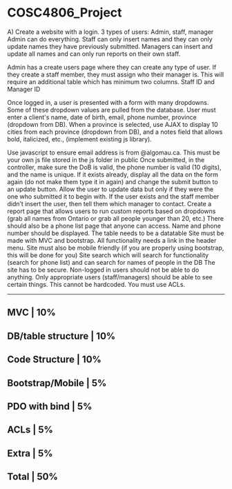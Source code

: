 # COSC4806_Project
A) Create a website with a login.
3 types of users: Admin, staff, manager 
Admin can do everything. Staff can only insert names and they can only update names they have previously submitted. Managers can insert and update all names and can only run reports on their own staff.

Admin has a create users page where they can create any type of user. If they create a staff member, they must assign who their manager is. This will require an additional table which has minimum two columns. Staff ID and Manager ID

Once logged in, a user is presented with a form with many dropdowns. Some of these dropdown values are pulled from the database.
User must enter a client's name, date of birth, email, phone number, province (dropdown from DB). When a province is selected, use AJAX to display 10 cities from each province (dropdown from DB), and a notes field that allows bold, italicized, etc., (implement existing js library).

Use javascript to ensure email address is from @algomau.ca. This must be your own js file stored in the js folder in public
Once submitted, in the controller, make sure the DoB is valid, the phone number is valid (10 digits), and the name is unique. 
If it exists already, display all the data on the form again (do not make them type it in again) and change the submit button to an update button. Allow the user to update data but only if they were the one who submitted it to begin with. If the user exists and the staff member didn’t insert the user, then tell them which manager to contact.
Create a report page that allows users to run custom reports based on dropdowns (grab all names from Ontario or grab all people younger than 20, etc.)
There should also be a phone list page that anyone can access. Name and phone number should be displayed. The table needs to be a datatable
Site must be made with MVC and bootstrap. All functionality needs a link in the header menu.
Site must also be mobile friendly (if you are properly using bootstrap, this will be done for you)
Site search which will search for functionality (search for phone list) and can search for names of people in the DB
The site has to be secure. Non-logged in users should not be able to do anything. Only appropriate users (staff/managers) should be able to see certain things. This cannot be hardcoded. You must use ACLs. 

_____________________________
MVC                  |   10% 
-----------------------------
DB/table structure   |   10% 
-----------------------------
Code Structure       |   10% 
-----------------------------
Bootstrap/Mobile     |    5%  
-----------------------------
PDO with bind        |    5%
-----------------------------
ACLs                 |    5%
-----------------------------
Extra                |    5%
-----------------------------
Total                |   50%
-----------------------------
